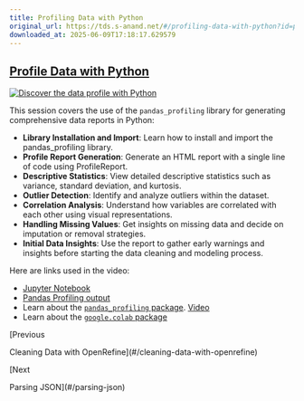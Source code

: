 ```yaml
---
title: Profiling Data with Python
original_url: https://tds.s-anand.net/#/profiling-data-with-python?id=profile-data-with-python
downloaded_at: 2025-06-09T17:18:17.629579
---
```

[Profile Data with Python](#/profiling-data-with-python?id=profile-data-with-python)
------------------------------------------------------------------------------------

[![Discover the data profile with Python](https://i.ytimg.com/vi_webp/kFVxdBhLa_A/sddefault.webp)](https://youtu.be/kFVxdBhLa_A)

This session covers the use of the `pandas_profiling` library for generating comprehensive data reports in Python:

* **Library Installation and Import**: Learn how to install and import the pandas\_profiling library.
* **Profile Report Generation**: Generate an HTML report with a single line of code using ProfileReport.
* **Descriptive Statistics**: View detailed descriptive statistics such as variance, standard deviation, and kurtosis.
* **Outlier Detection**: Identify and analyze outliers within the dataset.
* **Correlation Analysis**: Understand how variables are correlated with each other using visual representations.
* **Handling Missing Values**: Get insights on missing data and decide on imputation or removal strategies.
* **Initial Data Insights**: Use the report to gather early warnings and insights before starting the data cleaning and modeling process.

Here are links used in the video:

* [Jupyter Notebook](https://colab.research.google.com/drive/1hFo_zvBuKw_ugxRjX4XUSh65-hAvl7X0)
* [Pandas Profiling output](https://drive.google.com/file/d/1cqu52zgddCJqzbLd7xqDC2RXPNkufFlN/view)
* Learn about the [`pandas_profiling` package](https://github.com/ydataai/ydata-profiling). [Video](https://youtu.be/Ef169VELt5o)
* Learn about the [`google.colab` package](https://colab.research.google.com/notebooks/io.ipynb)

[Previous

Cleaning Data with OpenRefine](#/cleaning-data-with-openrefine)

[Next

Parsing JSON](#/parsing-json)